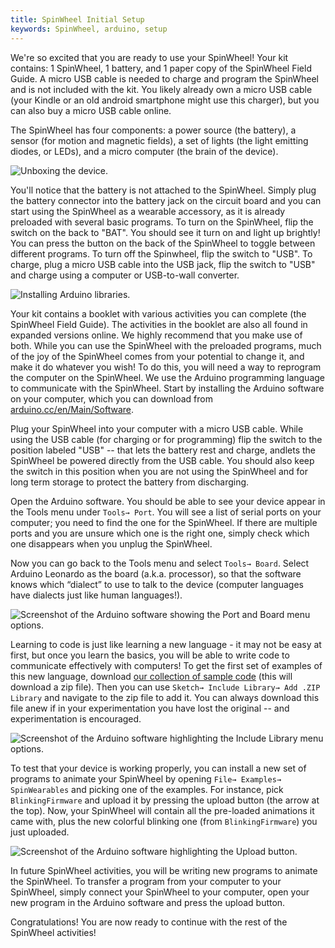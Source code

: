 ```yaml
---
title: SpinWheel Initial Setup
keywords: SpinWheel, arduino, setup
---
```


We're so excited that you are ready to use your SpinWheel! Your kit contains: 1 SpinWheel, 1 battery, and 1 paper copy of the SpinWheel Field Guide. A micro USB cable is needed to charge and program the SpinWheel and is not included with the kit. You likely already own a micro USB cable (your Kindle or an old android smartphone might use this charger), but you can also buy a micro USB cable online.

The SpinWheel has four components: a power source (the battery), a sensor (for motion and magnetic fields), a set of lights (the light emitting diodes, or LEDs), and a micro computer (the brain of the device).

![Unboxing the device.](/images/quickstart/unboxing.small.png "Unboxing the device.")

You'll notice that the battery is not attached to the SpinWheel. Simply plug the battery connector into the battery jack on the circuit board and you can start using the SpinWheel as a wearable accessory, as it is already preloaded with several basic programs. To turn on the SpinWheel, flip the switch on the back to "BAT". You should see it turn on and light up brightly! You can press the button on the back of the SpinWheel to toggle between different programs. To turn off the Spinwheel, flip the switch to "USB". To charge, plug a micro USB cable into the USB jack, flip the switch to "USB" and charge using a computer or USB-to-wall converter.

![Installing Arduino libraries.](/images/quickstart/arduino_library_setup.small.png "Installing Arduino libraries.")

Your kit contains a booklet with various activities you can complete (the SpinWheel Field Guide). The activities in the booklet are also all found in expanded versions online. We highly recommend that you make use of both. While you can use the SpinWheel with the preloaded programs, much of the joy of the SpinWheel comes from your potential to change it, and make it do whatever you wish! To do this, you will need a way to reprogram the computer on the SpinWheel. We use the Arduino programming language to communicate with the SpinWheel. Start by installing the Arduino software on your computer, which you can download from [arduino.cc/en/Main/Software](https://arduino.cc/en/Main/Software).

Plug your SpinWheel into your computer with a micro USB cable. While using the USB cable (for charging or for programming) flip the switch to the position labeled "USB" -- that lets the battery rest and charge, andlets the SpinWheel be powered directly from the USB cable. You should also keep the switch in this position when you are not using the SpinWheel and for long term storage to protect the battery from discharging. 

Open the Arduino software. You should be able to see your device appear in the Tools menu under `Tools→ Port`. You will see a list of serial ports on your computer; you need to find the one for the SpinWheel. If there are multiple ports and you are unsure which one is the right one, simply check which one disappears when you unplug the SpinWheel.

Now you can go back to the Tools menu and select `Tools→ Board`. Select Arduino Leonardo as the board (a.k.a. processor), so that the software knows which “dialect” to use to talk to the device (computer languages have dialects just like human languages!).

![Screenshot of the Arduino software showing the `Port` and `Board` menu options.](/images/quickstart/port_and_board_screenshot.png "Screenshot of the Arduino software showing the `Port` and `Board` menu options.")

Learning to code is just like learning a new language - it may not be easy at first, but once you learn the basics, you will be able to write code to communicate effectively with computers! To get the first set of examples of this new language, download [our collection of sample code](/software/SpinWearablesFirmware.zip) (this will download a zip file). Then you can use `Sketch→ Include Library→ Add .ZIP Library` and navigate to the zip file to add it. You can always download this file anew if in your experimentation you have lost the original -- and experimentation is encouraged.

![Screenshot of the Arduino software highlighting the `Include Library` menu options.](/images/quickstart/adding_libraries_screenshot.png "Screenshot of the Arduino software highlighting the `Include Library` menu options.")

To test that your device is working properly, you can install a new set of programs to animate your SpinWheel by opening `File→ Examples→ SpinWearables` and picking one of the examples. For instance, pick `BlinkingFirmware` and upload it by pressing the upload button (the arrow at the top). Now, your SpinWheel will contain all the pre-loaded animations it came with, plus the new colorful blinking one (from `BlinkingFirmware`) you just uploaded.

![Screenshot of the Arduino software highlighting the `Upload` button.](/images/quickstart/upload_button_screenshot.png "Screenshot of the Arduino software highlighting the `Upload` button.")

In future SpinWheel activities, you will be writing new programs to animate the SpinWheel. To transfer a program from your computer to your SpinWheel, simply connect your SpinWheel to your computer, open your new program in the Arduino software and press the upload button.
 
Congratulations! You are now ready to continue with the rest of the SpinWheel activities!
